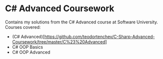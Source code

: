 # C# Advanced Coursework

Contains my solutions from the C# Advanced course at Software University. Courses covered:
- (C# Advanced)[https://github.com/teodortenchev/C-Sharp-Advanced-Coursework/tree/master/C%23%20Advanced]
- C# OOP Basics
- C# OOP Advanced
